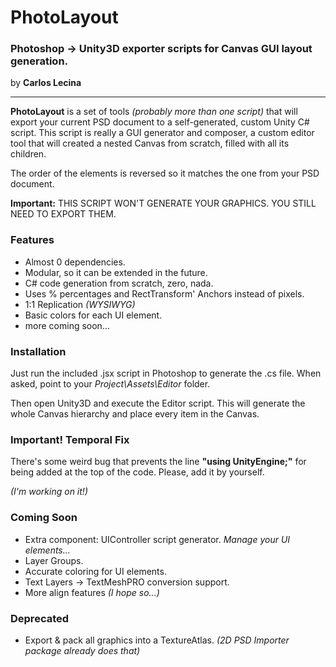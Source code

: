 # PhotoLayout

### Photoshop → Unity3D exporter scripts for Canvas GUI layout generation.

by **Carlos Lecina**

* * *

**PhotoLayout** is a set of tools _(probably more than one script)_ that will export your current PSD document to a self-generated, custom Unity C# script.
This script is really a GUI generator and composer, a custom editor tool that will created a nested Canvas from scratch, filled with all its children.

The order of the elements is reversed so it matches the one from your PSD document.

**Important:** THIS SCRIPT WON'T GENERATE YOUR GRAPHICS. YOU STILL NEED TO EXPORT THEM.




### Features

-   Almost 0 dependencies.
-   Modular, so it can be extended in the future. 
-   C# code generation from scratch, zero, nada.
-   Uses % percentages and RectTransform' Anchors instead of pixels.
-   1:1 Replication _(WYSIWYG)_
-   Basic colors for each UI element.
-   more coming soon...

### Installation

Just run the included .jsx script in Photoshop to generate the .cs file. When asked, point to your _Project\Assets\Editor_ folder.

Then open Unity3D and execute the Editor script. This will generate the whole Canvas hierarchy and place every item in the Canvas.

### Important! Temporal Fix

There's some weird bug that prevents the line **"using UnityEngine;"** for being added at the top of the code. Please, add it by yourself.

_(I'm working on it!)_

### Coming Soon
- Extra component: UIController script generator. _Manage your UI elements..._
- Layer Groups.
- Accurate coloring for UI elements.
- Text Layers → TextMeshPRO conversion support.
- More align features _(I hope so...)_

### Deprecated
- Export & pack all graphics into a TextureAtlas. _(2D PSD Importer package already does that)_
